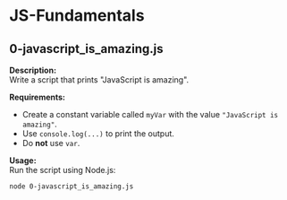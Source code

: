 # JS-Fundamentals

## 0-javascript_is_amazing.js

**Description:**  
Write a script that prints "JavaScript is amazing".

**Requirements:**  
- Create a constant variable called `myVar` with the value `"JavaScript is amazing"`.  
- Use `console.log(...)` to print the output.  
- Do **not** use `var`.

**Usage:**  
Run the script using Node.js:

```bash
node 0-javascript_is_amazing.js

